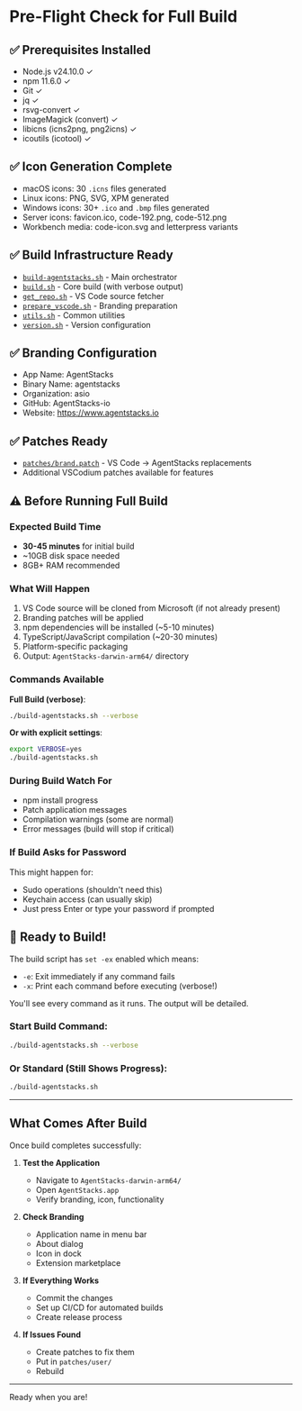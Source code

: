 # Pre-Flight Check for Full Build

## ✅ Prerequisites Installed
- Node.js v24.10.0 ✓
- npm 11.6.0 ✓
- Git ✓
- jq ✓
- rsvg-convert ✓
- ImageMagick (convert) ✓
- libicns (icns2png, png2icns) ✓
- icoutils (icotool) ✓

## ✅ Icon Generation Complete
- macOS icons: 30 `.icns` files generated
- Linux icons: PNG, SVG, XPM generated
- Windows icons: 30+ `.ico` and `.bmp` files generated
- Server icons: favicon.ico, code-192.png, code-512.png
- Workbench media: code-icon.svg and letterpress variants

## ✅ Build Infrastructure Ready
- [`build-agentstacks.sh`](build-agentstacks.sh:1) - Main orchestrator
- [`build.sh`](build.sh:1) - Core build (with verbose output)
- [`get_repo.sh`](get_repo.sh:1) - VS Code source fetcher
- [`prepare_vscode.sh`](prepare_vscode.sh:1) - Branding preparation
- [`utils.sh`](utils.sh:1) - Common utilities
- [`version.sh`](version.sh:1) - Version configuration

## ✅ Branding Configuration
- App Name: AgentStacks
- Binary Name: agentstacks
- Organization: asio
- GitHub: AgentStacks-io
- Website: https://www.agentstacks.io

## ✅ Patches Ready
- [`patches/brand.patch`](patches/brand.patch:1) - VS Code → AgentStacks replacements
- Additional VSCodium patches available for features

## ⚠️ Before Running Full Build

### Expected Build Time
- **30-45 minutes** for initial build
- ~10GB disk space needed
- 8GB+ RAM recommended

### What Will Happen
1. VS Code source will be cloned from Microsoft (if not already present)
2. Branding patches will be applied
3. npm dependencies will be installed (~5-10 minutes)
4. TypeScript/JavaScript compilation (~20-30 minutes)
5. Platform-specific packaging
6. Output: `AgentStacks-darwin-arm64/` directory

### Commands Available

**Full Build (verbose)**:
```bash
./build-agentstacks.sh --verbose
```

**Or with explicit settings**:
```bash
export VERBOSE=yes
./build-agentstacks.sh
```

### During Build Watch For
- npm install progress
- Patch application messages
- Compilation warnings (some are normal)
- Error messages (build will stop if critical)

### If Build Asks for Password
This might happen for:
- Sudo operations (shouldn't need this)
- Keychain access (can usually skip)
- Just press Enter or type your password if prompted

## 🎯 Ready to Build!

The build script has `set -ex` enabled which means:
- `-e`: Exit immediately if any command fails
- `-x`: Print each command before executing (verbose!)

You'll see every command as it runs. The output will be detailed.

### Start Build Command:
```bash
./build-agentstacks.sh --verbose
```

### Or Standard (Still Shows Progress):
```bash
./build-agentstacks.sh
```

---

## What Comes After Build

Once build completes successfully:

1. **Test the Application**
   - Navigate to `AgentStacks-darwin-arm64/`
   - Open `AgentStacks.app`
   - Verify branding, icon, functionality

2. **Check Branding**
   - Application name in menu bar
   - About dialog
   - Icon in dock
   - Extension marketplace

3. **If Everything Works**
   - Commit the changes
   - Set up CI/CD for automated builds
   - Create release process

4. **If Issues Found**
   - Create patches to fix them
   - Put in `patches/user/`
   - Rebuild

---

Ready when you are!